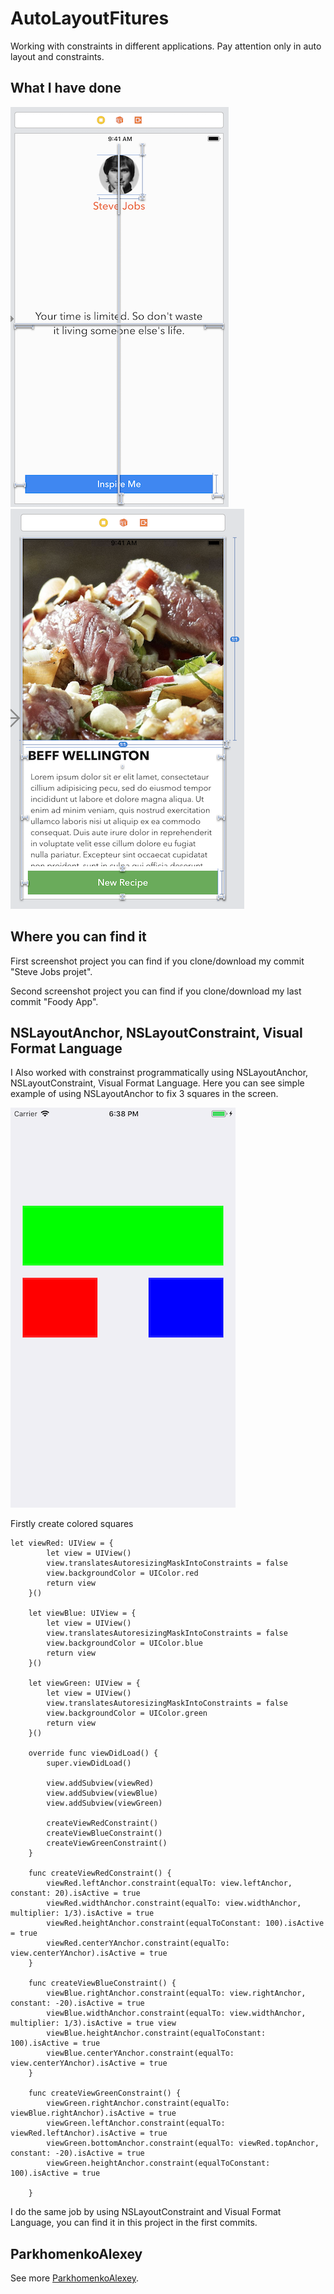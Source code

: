 # AutoLayoutFitures

Working with constraints in different applications. Pay attention only in auto layout and constraints.

## What I have done

![Finished App](https://github.com/ParkhomenkoAlexey/Images/blob/master/Steve%20Jobs.png) 
![Finished App](https://github.com/ParkhomenkoAlexey/Images/blob/master/Foody%20App.png)

## Where you can find it

First screenshot project you can find if you clone/download my commit "Steve Jobs projet". 

Second screenshot project you can find if you clone/download my last commit "Foody App".


## NSLayoutAnchor, NSLayoutConstraint, Visual Format Language

I Also worked with constrainst programmatically using NSLayoutAnchor, NSLayoutConstraint, Visual Format Language. Here you can see simple example of using NSLayoutAnchor to fix 3 squares in the screen. 

![Finished App](https://github.com/ParkhomenkoAlexey/Images/blob/master/NSLayoutAnchor.png)

Firstly create colored squares
```
let viewRed: UIView = {
        let view = UIView()
        view.translatesAutoresizingMaskIntoConstraints = false 
        view.backgroundColor = UIColor.red
        return view
    }()
    
    let viewBlue: UIView = {
        let view = UIView()
        view.translatesAutoresizingMaskIntoConstraints = false 
        view.backgroundColor = UIColor.blue
        return view
    }()
    
    let viewGreen: UIView = {
        let view = UIView()
        view.translatesAutoresizingMaskIntoConstraints = false 
        view.backgroundColor = UIColor.green
        return view
    }()
    
    override func viewDidLoad() {
        super.viewDidLoad()
        
        view.addSubview(viewRed)
        view.addSubview(viewBlue)
        view.addSubview(viewGreen)
        
        createViewRedConstraint()
        createViewBlueConstraint()
        createViewGreenConstraint()
    }
    
    func createViewRedConstraint() {
        viewRed.leftAnchor.constraint(equalTo: view.leftAnchor, constant: 20).isActive = true
        viewRed.widthAnchor.constraint(equalTo: view.widthAnchor, multiplier: 1/3).isActive = true 
        viewRed.heightAnchor.constraint(equalToConstant: 100).isActive = true
        viewRed.centerYAnchor.constraint(equalTo: view.centerYAnchor).isActive = true
    }
    
    func createViewBlueConstraint() {
        viewBlue.rightAnchor.constraint(equalTo: view.rightAnchor, constant: -20).isActive = true
        viewBlue.widthAnchor.constraint(equalTo: view.widthAnchor, multiplier: 1/3).isActive = true view
        viewBlue.heightAnchor.constraint(equalToConstant: 100).isActive = true
        viewBlue.centerYAnchor.constraint(equalTo: view.centerYAnchor).isActive = true
    }
    
    func createViewGreenConstraint() {
        viewGreen.rightAnchor.constraint(equalTo: viewBlue.rightAnchor).isActive = true
        viewGreen.leftAnchor.constraint(equalTo: viewRed.leftAnchor).isActive = true 
        viewGreen.bottomAnchor.constraint(equalTo: viewRed.topAnchor, constant: -20).isActive = true
        viewGreen.heightAnchor.constraint(equalToConstant: 100).isActive = true
        
    }
```

I do the same job by using NSLayoutConstraint and Visual Format Language, you can find it in this project in the first commits.

## ParkhomenkoAlexey

See more [ParkhomenkoAlexey](https://github.com/ParkhomenkoAlexey).
